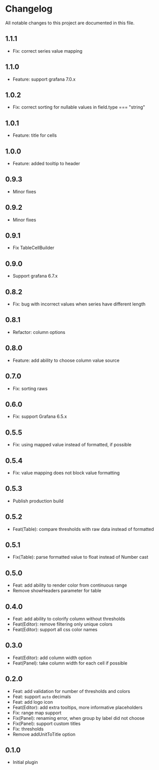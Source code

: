 # Changelog

All notable changes to this project are documented in this file.

## 1.1.1

- Fix: correct series value mapping

## 1.1.0

- Feature: support grafana 7.0.x

## 1.0.2

- Fix: correct sorting for nullable values in field.type === "string"

## 1.0.1

- Feature: title for cells

## 1.0.0

- Feature: added tooltip to header

## 0.9.3

- Minor fixes

## 0.9.2

- Minor fixes

## 0.9.1

- Fix TableCellBuilder

## 0.9.0

- Support grafana 6.7.x

## 0.8.2

- Fix: bug with incorrect values when series have different length

## 0.8.1

- Refactor: column options

## 0.8.0

- Feature: add ability to choose column value source

## 0.7.0

- Fix: sorting raws

## 0.6.0

- Fix: support Grafana 6.5.x

## 0.5.5

- Fix: using mapped value instead of formatted, if possible

## 0.5.4

- Fix: value mapping does not block value formatting

## 0.5.3

- Publish production build

## 0.5.2

- Feat(Table): compare thresholds with raw data instead of formatted

## 0.5.1

- Fix(Table): parse formatted value to float instead of Number cast

## 0.5.0

- Feat: add ability to render color from continuous range
- Remove showHeaders parameter for table

## 0.4.0

- Feat: add ability to colorify column without thresholds
- Feat(Editor): remove filtering only unique colors
- Feat(Editor): support all css color names

## 0.3.0

- Feat(Editor): add column width option
- Feat(Panel): take column width for each cell if possible

## 0.2.0

-   Feat: add validation for number of thresholds and colors
-   Feat: support `auto` decimals
-   Feat: add logo icon
-   Feat(Editor): add extra tooltips, more informative placeholders
-   Fix: range map support
-   Fix(Panel): renaming error, when group by label did not choose
-   Fix(Panel): support custom titles
-   Fix: thresholds
-   Remove addUnitToTitle option

## 0.1.0

-   Initial plugin
